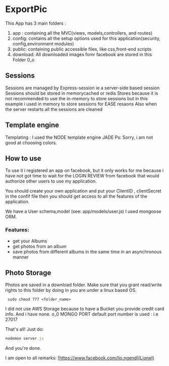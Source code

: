 # ExportPic
This App has 3 main folders :

1. app : containing all the MVC(views, models,controllers, and routes)
2. config: contains all the setup options used for this application(security, config,environment modules)
3. public: containing public accessible files, like css,front-end scripts
4. download: All downloaded images fomr facebook are stored in this Folder 0_o
## Sessions
 Sessions are managed by Express-session ie a server-side based session
 Sessions should be stored in memorycached or redis Stores because it is not recommended to use the in-memory  to store sessions but in this example i used in memory to store sessions for EASE resaons
 Also when the server restarts all the sessions are cleaned

## Template engine
 Templating : I used the NODE template engine JADE
  Ps: Sorry, i am not good at choosing colors. 
## How to use
To use it i registered an app on facebook, but it only works for me because  i have not got time to wait for  the LOGIN REVIEW from facebook that would authorize other users to use my application.


 You should create your own application and put your ClientID , clientSecret in the confif file
 then you should get access to all the features of the application.


 We have a User schema,model (see: app/models/user.js) 
 I used mongoose ORM.

### Features:
* get your Albums 
* get photos from an album
* save photos from different albums in the same time in an asynchronous manner


 ## Photo Storage 
 Photos are saved in a download folder. Make sure that you grant read/write rights to this folder by doing  in you are under a linux based OS.
```
 sudo chmod 777 <folder_name> 
```

 I did not use AWS Storage because to have a Bucket you provide credit card info. And i have none. o_0
 MONGO PORT default port number is used : i.e   27017

 That's all! Just do:
```javascript
nodemon server.js
```
And you're done.

I am open to all remarks: [https://www.facebook.com/lio.ngend](Lionel)



